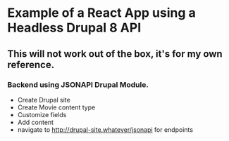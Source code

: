 # Example of a React App using a Headless Drupal 8 API

## This will not work out of the box, it's for my own reference.

### Backend using JSONAPI Drupal Module.

- Create Drupal site
- Create Movie content type
- Customize fields
- Add content
- navigate to http://drupal-site.whatever/jsonapi for endpoints
